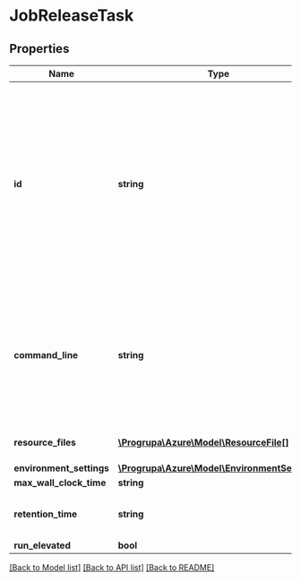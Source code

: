 # JobReleaseTask

## Properties
Name | Type | Description | Notes
------------ | ------------- | ------------- | -------------
**id** | **string** | The ID can contain any combination of alphanumeric characters including hyphens and underscores and cannot contain more than 64 characters. If you do not specify this property, the Batch service assigns a default value of &#39;jobrelease&#39;. No other task in the job can have the same id as the Job Release task. If you try to submit a task with the same id, the Batch service rejects the request with error code TaskIdSameAsJobReleaseTask; if you are calling the REST API directly, the HTTP status code is 409 (Conflict). | [optional] 
**command_line** | **string** | The command line does not run under a shell, and therefore cannot take advantage of shell features such as environment variable expansion. If you want to take advantage of such features, you should invoke the shell in the command line, for example using \&quot;cmd /c MyCommand\&quot; in Windows or \&quot;/bin/sh -c MyCommand\&quot; in Linux. | 
**resource_files** | [**\Progrupa\Azure\Model\ResourceFile[]**](ResourceFile.md) | Files listed under this element are located in the task&#39;s working directory. | [optional] 
**environment_settings** | [**\Progrupa\Azure\Model\EnvironmentSetting[]**](EnvironmentSetting.md) |  | [optional] 
**max_wall_clock_time** | **string** |  | [optional] 
**retention_time** | **string** | The default is infinite, i.e. the task directory will be retained until the compute node is removed or reimaged. | [optional] 
**run_elevated** | **bool** | The default value is false. | [optional] 

[[Back to Model list]](../README.md#documentation-for-models) [[Back to API list]](../README.md#documentation-for-api-endpoints) [[Back to README]](../README.md)



